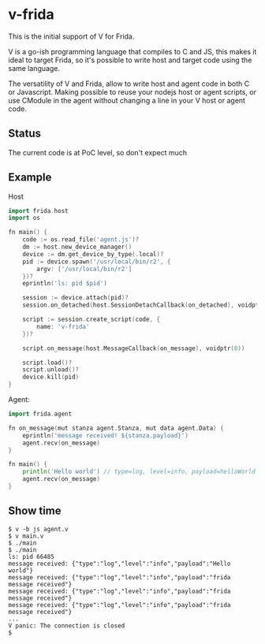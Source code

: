v-frida
=======

This is the initial support of V for Frida.

V is a go-ish programming language that compiles to C and JS,
this makes it ideal to target Frida, so it's possible to
write host and target code using the same language.

The versatility of V and Frida, allow to write host and agent
code in both C or Javascript. Making possible to reuse your
nodejs host or agent scripts, or use CModule in the agent
without changing a line in your V host or agent code.

Status
------

The current code is at PoC level, so don't expect much

Example
-------

Host

```go
import frida.host
import os

fn main() {
	code := os.read_file('agent.js')?
	dm := host.new_device_manager()
	device := dm.get_device_by_type(.local)?
	pid := device.spawn('/usr/local/bin/r2', {
		argv: ['/usr/local/bin/r2']
	})?
	eprintln('ls: pid $pid')

	session := device.attach(pid)?
	session.on_detached(host.SessionDetachCallback(on_detached), voidptr(0))

	script := session.create_script(code, {
		name: 'v-frida'
	})?

	script.on_message(host.MessageCallback(on_message), voidptr(0))

	script.load()?
	script.unload()?
	device.kill(pid)
}
```

Agent:

```go
import frida.agent

fn on_message(mut stanza agent.Stanza, mut data agent.Data) {
	eprintln('message received! ${stanza.payload}')
	agent.recv(on_message)
}

fn main() {
	println('Hello world') // type=log, level=info, payload=helloWorld
	agent.recv(on_message)
}
```

Show time
---------

```
$ v -b js agent.v
$ v main.v
$ ./main
$ ./main
ls: pid 66485
message received: {"type":"log","level":"info","payload":"Hello world"}
message received: {"type":"log","level":"info","payload":"frida message received"}
message received: {"type":"log","level":"info","payload":"frida message received"}
message received: {"type":"log","level":"info","payload":"frida message received"}
...
V panic: The connection is closed
$
```
